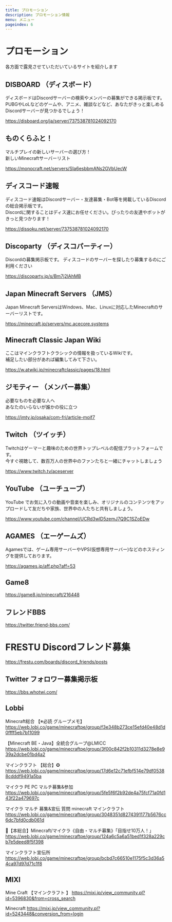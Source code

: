 ```yaml
---
title: プロモーション
description: プロモーション情報
menu: メニュー
pageindex: 6
---
```

# プロモーション

各方面で露見させていただいているサイトを紹介します


## DISBOARD （ディスボード）

ディスボードはDiscordサーバーの検索やメンバーの募集ができる掲示板です。\
PUBGやLoLなどのゲームや、アニメ、雑談などなど、あなたがきっと楽しめるDiscordサーバーが見つかるでしょう！

https://disboard.org/ja/server/737538781024092170


## ものくらふと！

マルチプレイの新しいサーバーの選び方！\
新しいMinecraftサーバーリスト

https://monocraft.net/servers/SIa6esbbmANs2GVbUecW


## ディスコード速報

ディスコード速報はDiscordサーバー・友達募集・Bot等を掲載しているDiscordの総合掲示板です。\
Discordに関することはディス速にお任せください。ぴったりの友達やボットがきっと見つかります！

https://dissoku.net/server/737538781024092170


## Discoparty （ディスコパーティー）

Discordの募集掲示板です。
ディスコードのサーバーを探したり募集するのにご利用ください

https://discoparty.jp/s/Bm7j2lAhMB


## Japan Minecraft Servers （JMS）

Japan Minecraft ServersはWindows、Mac、Linuxに対応したMinecraftのサーバーリストです。

https://minecraft.jp/servers/mc.acecore.systems

## Minecraft Classic Japan Wiki

ここはマインクラフトクラシックの情報を扱っているWikiです。\
補足したい部分があれば編集してみて下さい。

https://w.atwiki.jp/minecraftclassic/pages/18.html


## ジモティー （メンバー募集）

必要なものを必要な人へ\
あなたのいらないが誰かの役に立つ

https://jmty.jp/osaka/com-fri/article-moif7

## Twitch （ツイッチ）

Twitchはゲーマーと趣味のための世界トップレベルの配信プラットフォームです。\
今すぐ視聴して、数百万人の世界中のファンたちと一緒にチャットしましょう

https://www.twitch.tv/aceserver


## YouTube （ユーチューブ）

YouTube でお気に入りの動画や音楽を楽しみ、オリジナルのコンテンツをアップロードして友だちや家族、世界中の人たちと共有しましょう。

https://www.youtube.com/channel/UCRd3wlD5zemJ7Q9C1SZoEDw


## AGAMES （エーゲームズ）

Agamesでは、ゲーム専用サーバーやVPS(仮想専用サーバー)などのホスティングを提供しております。

https://agames.jp/aff.php?aff=53


## Game8

https://game8.jp/minecraft/216448


## フレンドBBS

https://twitter.friend-bbs.com/


# FRESTU Discordフレンド募集

https://frestu.com/boards/discord_friends/posts


## Twitter フォロワー募集掲示板

https://bbs.whotwi.com/


## Lobbi

Minecraft総合 【※必読 グループメモ】
https://web.lobi.co/game/minecraftpe/group/f3e348b273ce15efd40e48d1d0ffff5eb7b11099

【Minecraft BE・Java】全統合グループ@LMICC
https://web.lobi.co/game/minecraftpe/group/3f00c842f2b10311d3278e8e939a2dcbe01bd4a2

マインクラフト 【総合】✪
https://web.lobi.co/game/minecraftpe/group/17d6e12c71efbf514e79df05388cdddf9491a5ba

マイクラ PE PC マルチ募集&参加
https://web.lobi.co/game/minecraftpe/group/5fe5f6f2b92de4a75fcf71a0fd143f22a479697c

マイクラ マルチ 募集&宣伝 質問 minecraft マインクラフト
https://web.lobi.co/game/minecraftpe/group/3048351d8274391177b5676cc6dc7bfd0cdb061d

🔰【本総合】Minecraft/マイクラ《自由・マルチ募集》「目指せ10万人！」
https://web.lobi.co/game/minecraftpe/group/124a6c5a6a51bed1f328a229cb7e5deed8f5f398

マインクラフト宣伝所
https://web.lobi.co/game/minecraftpe/group/bcbd7c66510e1175f5c3d36a54ca97d97d71c1f8

## MIXI

Mine Craft 【マインクラフト 】
https://mixi.jp/view_community.pl?id=5396830&from=cross_search

Minecraft
https://mixi.jp/view_community.pl?id=5243448&conversion_from=login